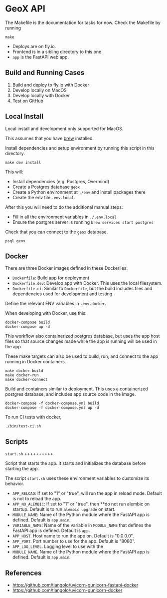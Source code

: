GeoX API
=========

The Makefile is the documentation for tasks for now. Check the Makefile by running

```shell
make
```

- Deploys are on fly.io.
- Frontend is in a sibling directory to this one.
- ``app`` is the FastAPI web app.

Build and Running Cases
-----------------------

1. Build and deploy to fly.io with Docker
2. Develop locally on MacOS
3. Develop locally with Docker
4. Test on GitHub

Local Install
-------------

Local install and development only supported for MacOS.

This assumes that you have [brew](https://brew.sh/) installed.

Install dependencies and setup environment by running this script in this directory.

```shell
make dev install
```

This will:

- Install dependencies (e.g. Postgres, Overmind)
- Create a Postgres database `geox`
- Create a Python environment at `./env` and install packages there
- Create the env file `.env.local`.

After this you will need to do the additional manual steps:

- Fill in all the environment variables in `./.env.local`
- Ensure the postgres server is running `brew services start postgres`

Check that you can connect to the `geox` database.

```shell
psql geox
```

Docker
--------------------

There are three Docker images defined in these Dockeriles:

- `Dockerfile`: Build app for deployment
- `Dockerfile.dev`: Develop app with Docker. This uses the local filesystem.
- `Dockerfile.ci`: Similar to `Dockerfile`, but the build includes files and dependencies used for development and testing.

Define the relevant ENV variables in `.env.docker`.

When developing with Docker, use this:

```shell
docker-compose build
docker-compose up -d
```

This workflow also containerized postgres database, but uses the app host files so that source changes made while the app is running will be used in the app.

These make targets can also be used to build, run, and connect to the app running in Docker containers.

```shell
make docker-build
make docker-run
make docker-connect
```

Build and containers similar to deployment. This uses a containerized postgres database, and includes app source code in the image.

```shell
docker-compose -f docker-compose.yml build
docker-compose -f docker-compose.yml up -d
```


To run CI tests with docker,

```shell
./bin/test-ci.sh
```

Scripts
----------

`start.sh`
++++++++++

Script that starts the app. It starts and initializes the database before starting the app.

The script `start.sh` uses these environment variables to customize its behavior.

- `APP_RELOAD`: If set to "1" or "true", will run the app in reload mode. Default is not to reload the app.
- `APP_NO_ALEMBIC`: If set to "1" or "true", then **do not run alembic on startup. Default is to run `alembic upgrade` on start.
- `MODULE_NAME`: Name of the Python module where the FastAPI app is defined. Default is `app.main`.
- `VARIABLE_NAME`: Name of the variable in `MODULE_NAME` that defines the FastAPI app is defined. Default is `app`.
- `APP_HOST`. Host name to run the app on. Default is "0.0.0.0".
- `APP_PORT`. Port number to use for the app. Default is "8080".
- `APP_LOG_LEVEL`. Logging level to use with the
- `MODULE_NAME`. Name of the Python module where the FastAPI app is defined. Default is `app.main`.

References
----------

- <https://github.com/tiangolo/uvicorn-gunicorn-fastapi-docker>
- <https://github.com/tiangolo/uvicorn-gunicorn-docker>

